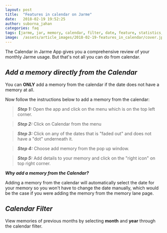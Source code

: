 ```yaml
---
layout: post
title:  "Features in calendar on Jarme"
date:   2018-02-19 19:52:25
author: suborna_jahan
categories: faq
tags: [jarme, jar, memory, calendar, filter, date, feature, statistics, data, review]
image:  /assets/article_images/2018-02-19-features_in_calendar/cover.jpg
---
```


The Calendar in Jarme App gives you a comprehensive review of your monthly Jarme usage. But that's not all you can do from calendar.

## *Add a memory directly from the Calendar*

You can **ONLY** add a memory from the calendar if the date does not have a memory at all.

Now follow the instructions below to add a memory from the calendar:
> ***Step 1:*** Open the app and click on the menu which is on the top left corner.

> ***Step 2:*** Click on Calendar from the menu

> ***Step 3:*** Click on any of the dates that is "faded out" and does not have a "dot" underneath it.

> ***Step 4:*** Choose add memory from the pop up window.

> ***Step 5:*** Add details to your memory and click on the "right icon" on top right corner.

***Why add a memory from the Calendar?*** 

Adding a memory from the calendar will automatically select the date for your memory so you won't have to change the date manually, which would be the case if you were adding the memory from the memory lane page.

## *Calendar Filter* 
View memories of previous months by selecting **month** and **year** through the calendar filter. 